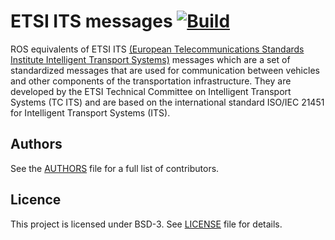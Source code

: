 # ETSI ITS messages [![Build](https://github.com/nfiniity/ros_etsi_its_msgs/actions/workflows/ci.yml/badge.svg)](https://github.com/nfiniity/ros_etsi_its_msgs/actions/workflows/ci.yml)

ROS equivalents of ETSI ITS [(European Telecommunications Standards Institute Intelligent Transport Systems)](https://www.etsi.org/) messages which are a set of standardized messages that are used for communication between vehicles and other components of the transportation infrastructure. They are developed by the ETSI Technical Committee on Intelligent Transport Systems (TC ITS) and are based on the international standard ISO/IEC 21451 for Intelligent Transport Systems (ITS).

## Authors

See the [AUTHORS](./AUTHORS.md) file for a full list of contributors.

## Licence

This project is licensed under BSD-3. See [LICENSE](./LICENSE) file for details.

